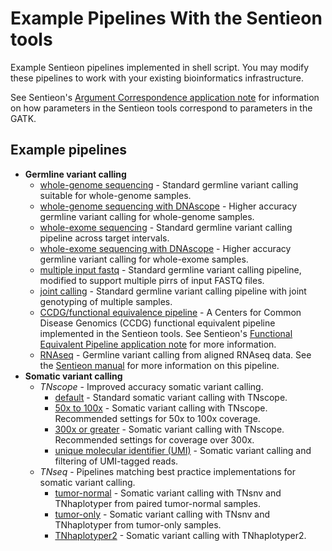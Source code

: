 # Example Pipelines With the Sentieon tools #

Example Sentieon pipelines implemented in shell script. You may modify these pipelines to work with your existing bioinformatics infrastructure.

See Sentieon's [Argument Correspondence application note][correspondence] for information on how parameters in the Sentieon tools correspond to parameters in the GATK.

## Example pipelines ##
- **Germline variant calling**
  - [whole-genome sequencing][wgs] - Standard germline variant calling suitable for whole-genome samples.
  - [whole-genome sequencing with DNAscope][dnascope] - Higher accuracy germline variant calling for whole-genome samples.
  - [whole-exome sequencing][wes] - Standard germline variant calling pipeline across target intervals.
  - [whole-exome sequencing with DNAscope][dnascope-wes] - Higher accuracy germline variant calling for whole-exome samples.
  - [multiple input fastq][multi] - Standard germline variant calling pipeline, modified to support multiple pirrs of input FASTQ files.
  - [joint calling][joint] - Standard germline variant calling pipeline with joint genotyping of multiple samples.
  - [CCDG/functional equivalence pipeline][ccdg] - A Centers for Common Disease Genomics (CCDG) functional equivalent pipeline implemented in the Sentieon tools. See Sentieon's [Functional Equivalent Pipeline application note][fe-app] for more information.
  - [RNAseq][rna] - Germline variant calling from aligned RNAseq data. See the [Sentieon manual][rna-doc] for more information on this pipeline.
- **Somatic variant calling**
  - *TNscope* - Improved accuracy somatic variant calling.
    - [default][tnscope] - Standard somatic variant calling with TNscope.
    - [50x to 100x][50x] - Somatic variant calling with TNscope. Recommended settings for 50x to 100x coverage.
    - [300x or greater][300x] - Somatic variant calling with TNscope. Recommended settings for coverage over 300x.
    - [unique molecular identifier (UMI)][umi] - Somatic variant calling and filtering of UMI-tagged reads.
  - *TNseq* - Pipelines matching best practice implementations for somatic variant calling.
    - [tumor-normal][tn-paired] - Somatic variant calling with TNsnv and TNhaplotyper from paired tumor-normal samples.
    - [tumor-only][tumor-only] - Somatic variant calling with TNsnv and TNhaplotyper from tumor-only samples.
    - [TNhaplotyper2][tnhap2] - Somatic variant calling with TNhaplotyper2.

[correspondence]: https://support.sentieon.com/appnotes/arguments/
[wgs]: germline/wgs.sh
[dnascope]: germline/dnascope_wgs.sh
[wes]: germline/wes-interval.sh
[dnascope-wes]: germline/dnascope_wes.sh
[multi]: germline/multi-FASTQ.sh
[joint]: germline/joint-calling.sh
[ccdg]: germline/ccdg_functional-equivalent.sh
[fe-app]: https://support.sentieon.com/appnotes/functional_equivalent/
[rna]: germline/RNAseq-calling.sh
[rna-doc]: https://support.sentieon.com/manual/RNA_call/rna/
[tnscope]: somatic/TNscope/default.sh
[50x]: somatic/TNscope/50x_to_100x.sh
[300x]: somatic/TNscope/300x_or_greater.sh
[umi]: somatic/TNscope/umi.sh
[tn-paired]: somatic/TNseq/tumor_normal.sh
[tumor-only]: somatic/TNseq/tumor_only.sh
[tnhap2]: somatic/TNseq/TNhaplotyper2.sh
